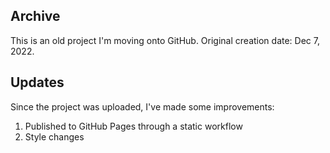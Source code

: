 ## Archive
This is an old project I'm moving onto GitHub. Original creation date: Dec 7, 2022.

## Updates
Since the project was uploaded, I've made some improvements:

1. Published to GitHub Pages through a static workflow
2. Style changes